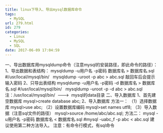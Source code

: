 ```yaml
---
title: linux下导入、导出mysql数据库命令
tags:
  - MySQL
url: 279.html
id: 279
categories:
  - Linux
  - MySQL
  - SQL
date: 2017-06-09 17:04:59
---
```


一、导出数据库用mysqldump命令（注意mysql的安装路径，即此命令的路径）： 1、导出数据和表结构： mysqldump -u用户名 -p密码 数据库名 > 数据库名.sql #/usr/local/mysql/bin/   mysqldump -uroot -p abc > abc.sql 敲回车后会提示输入密码 2、只导出表结构 mysqldump -u用户名 -p密码 -d 数据库名 > 数据库名.sql #/usr/local/mysql/bin/   mysqldump -uroot -p -d abc > abc.sql 注：/usr/local/mysql/bin/  --->  mysql的data目录 二、导入数据库 1、首先建空数据库 mysql>create database abc; 2、导入数据库 方法一： （1）选择数据库 mysql>use abc; （2）设置数据库编码 mysql>set names utf8; （3）导入数据（注意sql文件的路径） mysql>source /home/abc/abc.sql; 方法二： mysql -u用户名 -p密码 数据库名 < 数据库名.sql #mysql -uabc_f -p abc < abc.sql 建议使用第二种方法导入。 注意：有命令行模式，有sql命令